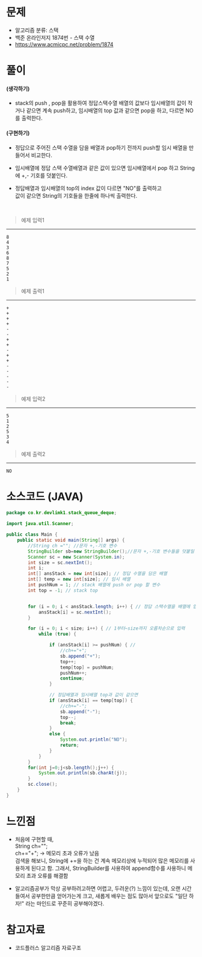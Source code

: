 # 문제

- 알고리즘 분류: 스택
- 백준 온라인저지 1874번 - 스택 수열
- https://www.acmicpc.net/problem/1874

<!-- 2시간걸림 -->

# 풀이

#### (생각하기)

- stack의 push , pop을 활용하여 정답스택수열 배열의 값보다 임시배열의 값이 작거나 같으면 계속 push하고, 임시배열의 top 값과 같으면 pop을 하고, 다르면 NO를 출력한다.

#### (구현하기)

- 정답으로 주어진 스택 수열을 담을 배열과 pop하기 전까지 push할 임시 배열을 만들어서 비교한다.
- 임시배열에 정답 스택 수열배열과 같은 값이 있으면 임시배열에서 pop 하고 String에 +,- 기호를 덧붙인다.
- 정답배열과 임시배열의 top의 index 값이 다르면 "NO"를 출력하고<br>
  값이 같으면 String의 기호들을 한줄에 하나씩 출력한다.

  <br>

> 예제 입력1

---

    8
    4
    3
    6
    8
    7
    5
    2
    1

> 예제 출력1

---

    +
    +
    +
    +
    -
    -
    +
    +
    -
    +
    +
    -
    -
    -
    -
    -

> 예제 입력2

---

    5
    1
    2
    5
    3
    4

> 예제 출력2

---

    NO

# 소스코드 (JAVA)

```java
package co.kr.devlimk1.stack_queue_deque;

import java.util.Scanner;

public class Main {
	public static void main(String[] args) {
		//String ch =""; //문자 +,-기호 변수
		StringBuilder sb=new StringBuilder();//문자 +,-기호 변수들을 덧붙일 변수
		Scanner sc = new Scanner(System.in);
		int size = sc.nextInt();
		int i;
		int[] ansStack = new int[size]; // 정답 수열을 담은 배열
		int[] temp = new int[size]; // 임시 배열
		int pushNum = 1; // stack 배열에 push or pop 할 변수
		int top = -1; // stack top


		for (i = 0; i < ansStack.length; i++) { // 정답 스택수열을 배열에 입력
			ansStack[i] = sc.nextInt();
		}

		for (i = 0; i < size; i++) { // 1부터~size까지 오름차순으로 입력
			while (true) {

				if (ansStack[i] >= pushNum) { //
					//ch+="+";
					sb.append("+");
					top++;
					temp[top] = pushNum;
					pushNum++;
					continue;
				}

				// 정답배열과 임시배열 top과 값이 같으면
				if (ansStack[i] == temp[top]) {
					//ch+="-";
					sb.append("-");
					top--;
					break;
				}
				else {
					System.out.println("NO");
					return;
				}
			}
		}
		for(int j=0;j<sb.length();j++) {
			System.out.println(sb.charAt(j));
		}
		sc.close();
	}
}

```

# 느낀점

- 처음에 구현할 때,<br>
  String ch="";<br>
  ch+="+"; -> 메모리 초과 오류가 났음 <br>
  검색을 해보니, String에 +=을 하는 건 계속 메모리상에 누적되어 많은 메모리를 사용하게 된다고 함. 그래서, StringBuilder를 사용하여 append함수를 사용하니 메모리 초과 오류를 해결함 <br>

- 알고리즘공부가 막상 공부하려고하면 어렵고, 두려운(?) 느낌이 있는데, 오랜 시간들여서 공부한만큼 얻어가는게 크고, 새롭게 배우는 점도 많아서 앞으로도 "일단 하자!" 라는 마인드로 꾸준히 공부해야겠다.

<!-- # 코드리뷰 -->

# 참고자료

- 코드플러스 알고리즘 자료구조